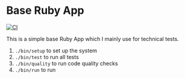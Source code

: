 # Base Ruby App

[![CI](https://github.com/owenbendavies/base_ruby_app/actions/workflows/ci.yml/badge.svg)](https://github.com/owenbendavies/base_ruby_app/actions/workflows/ci.yml)

This is a simple base Ruby App which I mainly use for technical tests.

1. `./bin/setup` to set up the system
1. `./bin/test` to run all tests
1. `./bin/quality` to run code quality checks
1. `./bin/run` to run
